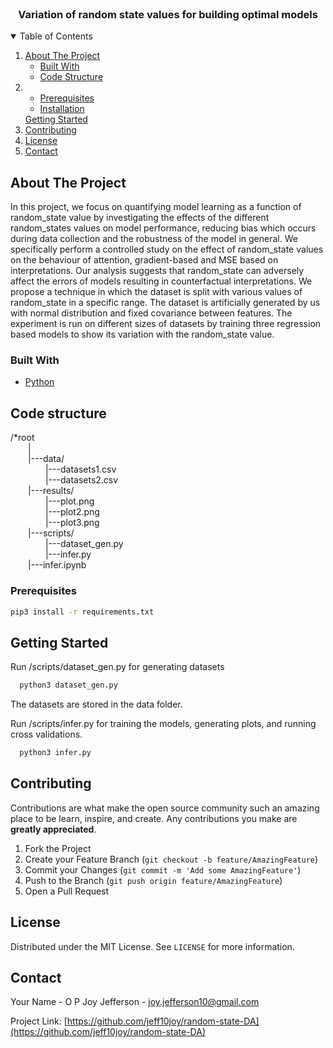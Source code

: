 <!--
*** Thanks for checking out the Best-README-Template. If you have a suggestion
*** that would make this better, please fork the repo and create a pull request
*** or simply open an issue with the tag "enhancement".
*** Thanks again! Now go create something AMAZING! :D
-->



<!-- PROJECT SHIELDS -->
<!--
*** I'm using markdown "reference style" links for readability.
*** Reference links are enclosed in brackets [ ] instead of parentheses ( ).
*** See the bottom of this document for the declaration of the reference variables
*** for contributors-url, forks-url, etc. This is an optional, concise syntax you may use.
*** https://www.markdownguide.org/basic-syntax/#reference-style-links
-->



<!-- PROJECT LOGO -->
<br />


  <h3 align="center">Variation of random state values for building optimal models</h3>

  



<!-- TABLE OF CONTENTS -->
<details open="open">
  <summary>Table of Contents</summary>
  <ol>
    <li>
      <a href="#about-the-project">About The Project</a>
      <ul>
        <li><a href="#built-with">Built With</a></li>
        <li><a href="#code structure">Code Structure</a></li>
      </ul>
    </li>
    <li>
       <ul>
        <li><a href="#prerequisites">Prerequisites</a></li>
        <li><a href="#installation">Installation</a></li>
       </ul>
    <a href="#getting-started">Getting Started</a>
    </li>
    <li><a href="#contributing">Contributing</a></li>
    <li><a href="#license">License</a></li>
    <li><a href="#contact">Contact</a></li>
   
  </ol>
</details>



<!-- ABOUT THE PROJECT -->
## About The Project



In this project, we focus on quantifying model learning as a function of random_state value by investigating the effects of the different random_states values on model performance, reducing bias which occurs during data collection and the robustness of the model in general. We specifically perform a controlled study on the effect of random_state values on the behaviour of attention, gradient-based and MSE based on interpretations. Our analysis suggests that random_state can adversely affect the errors of models resulting in counterfactual interpretations. We propose a technique in which the dataset is split with various values of random_state in a specific range. The dataset is artificially generated by us with normal distribution and fixed covariance between features. The experiment is run on different sizes of datasets by training three regression based models to show its variation with the random_state value.

### Built With

* [Python](https://python.com)

## Code structure
/*root<br/>
      &emsp;&emsp;|<br/>
     &emsp;&emsp;|---data/<br/>
            &emsp;&emsp;&emsp;&emsp;|---datasets1.csv<br/>
            &emsp;&emsp;&emsp;&emsp;|---datasets2.csv<br/>
      &emsp;&emsp;|---results/<br/>
            &emsp;&emsp;&emsp;&emsp;|---plot.png<br/>
            &emsp;&emsp;&emsp;&emsp;|---plot2.png<br/>
            &emsp;&emsp;&emsp;&emsp;|---plot3.png<br/>
      &emsp;&emsp;|---scripts/<br/>
            &emsp;&emsp;&emsp;&emsp;|---dataset_gen.py<br/>
            &emsp;&emsp;&emsp;&emsp;|---infer.py<br/>
      &emsp;&emsp;|---infer.ipynb<br/>





### Prerequisites


  ```sh
  pip3 install -r requirements.txt
  ```





<!-- GETTING STARTED -->
## Getting Started
Run /scripts/dataset_gen.py for generating datasets
```sh
  python3 dataset_gen.py
  ```
The datasets are stored in the data folder.

Run /scripts/infer.py for training the models, generating plots, and running cross validations.
```sh
  python3 infer.py
  ```




<!-- ROADMAP -->

            



<!-- CONTRIBUTING -->
## Contributing

Contributions are what make the open source community such an amazing place to be learn, inspire, and create. Any contributions you make are **greatly appreciated**.

1. Fork the Project
2. Create your Feature Branch (`git checkout -b feature/AmazingFeature`)
3. Commit your Changes (`git commit -m 'Add some AmazingFeature'`)
4. Push to the Branch (`git push origin feature/AmazingFeature`)
5. Open a Pull Request



<!-- LICENSE -->
## License

Distributed under the MIT License. See `LICENSE` for more information.



<!-- CONTACT -->
## Contact

Your Name - O P Joy Jefferson - joy.jefferson10@gmail.com

Project Link: [https://github.com/jeff10joy/random-state-DA](https://github.com/jeff10joy/random-state-DA)



<!-- ACKNOWLEDGEMENTS -->





<!-- MARKDOWN LINKS & IMAGES -->
<!-- https://www.markdownguide.org/basic-syntax/#reference-style-links -->


